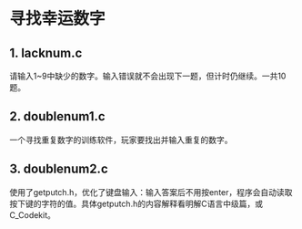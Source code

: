 # 寻找幸运数字
## 1. lacknum.c
请输入1~9中缺少的数字。输入错误就不会出现下一题，但计时仍继续。一共10题。

## 2. doublenum1.c
一个寻找重复数字的训练软件，玩家要找出并输入重复的数字。

## 3. doublenum2.c
使用了getputch.h，优化了键盘输入：输入答案后不用按enter，程序会自动读取按下键的字符的值。具体getputch.h的内容解释看明解C语言中级篇，或C_Codekit。